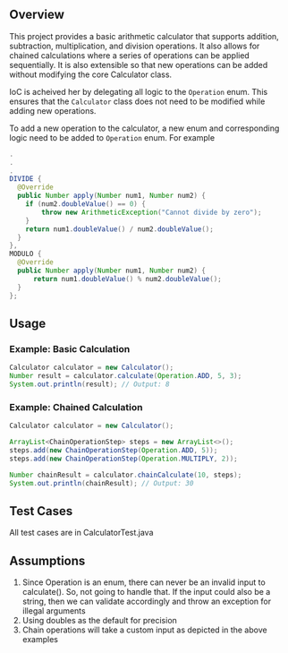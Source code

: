 ## Overview
This project provides a basic arithmetic calculator that supports addition, subtraction, multiplication, and division operations. 
It also allows for chained calculations where a series of operations can be applied sequentially.
It is also extensible so that new operations can be added without modifying the core Calculator class.

IoC is acheived her by delegating all logic to the `Operation` enum. This ensures that the `Calculator` class does not need to be modified while adding new operations.

To add a new operation to the calculator, a new enum and corresponding logic need to be added to `Operation` enum. For example
```java
.
.
.
DIVIDE {
  @Override
  public Number apply(Number num1, Number num2) {
    if (num2.doubleValue() == 0) {
        throw new ArithmeticException("Cannot divide by zero");
    }
    return num1.doubleValue() / num2.doubleValue();
  }
},
MODULO {
  @Override
  public Number apply(Number num1, Number num2) {
      return num1.doubleValue() % num2.doubleValue();
  }
};
```

## Usage

### Example: Basic Calculation
```java
Calculator calculator = new Calculator();
Number result = calculator.calculate(Operation.ADD, 5, 3);
System.out.println(result); // Output: 8
```

### Example: Chained Calculation
```java
Calculator calculator = new Calculator();

ArrayList<ChainOperationStep> steps = new ArrayList<>();
steps.add(new ChainOperationStep(Operation.ADD, 5));
steps.add(new ChainOperationStep(Operation.MULTIPLY, 2));

Number chainResult = calculator.chainCalculate(10, steps);
System.out.println(chainResult); // Output: 30
```

## Test Cases
All test cases are in CalculatorTest.java

## Assumptions
1. Since Operation is an enum, there can never be an invalid input to calculate(). So, not going to handle that. If the input could also be a string, then we can validate accordingly and throw an exception for illegal arguments
2. Using doubles as the default for precision
3. Chain operations will take a custom input as depicted in the above examples
